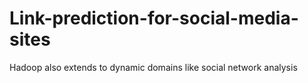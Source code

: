 # Link-prediction-for-social-media-sites
Hadoop also extends to dynamic domains like social network analysis
